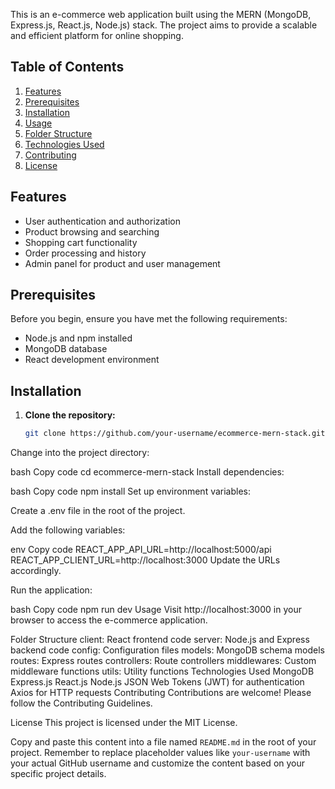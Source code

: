 

This is an e-commerce web application built using the MERN (MongoDB, Express.js, React.js, Node.js) stack. The project aims to provide a scalable and efficient platform for online shopping.

## Table of Contents

1. [Features](#features)
2. [Prerequisites](#prerequisites)
3. [Installation](#installation)
4. [Usage](#usage)
5. [Folder Structure](#folder-structure)
6. [Technologies Used](#technologies-used)
7. [Contributing](#contributing)
8. [License](#license)

## Features

- User authentication and authorization
- Product browsing and searching
- Shopping cart functionality
- Order processing and history
- Admin panel for product and user management

## Prerequisites

Before you begin, ensure you have met the following requirements:

- Node.js and npm installed
- MongoDB database
- React development environment

## Installation

1. **Clone the repository:**

   ```bash
   git clone https://github.com/your-username/ecommerce-mern-stack.git
Change into the project directory:

bash
Copy code
cd ecommerce-mern-stack
Install dependencies:

bash
Copy code
npm install
Set up environment variables:

Create a .env file in the root of the project.

Add the following variables:

env
Copy code
REACT_APP_API_URL=http://localhost:5000/api
REACT_APP_CLIENT_URL=http://localhost:3000
Update the URLs accordingly.

Run the application:

bash
Copy code
npm run dev
Usage
Visit http://localhost:3000 in your browser to access the e-commerce application.

Folder Structure
client: React frontend code
server: Node.js and Express backend code
config: Configuration files
models: MongoDB schema models
routes: Express routes
controllers: Route controllers
middlewares: Custom middleware functions
utils: Utility functions
Technologies Used
MongoDB
Express.js
React.js
Node.js
JSON Web Tokens (JWT) for authentication
Axios for HTTP requests
Contributing
Contributions are welcome! Please follow the Contributing Guidelines.

License
This project is licensed under the MIT License.

Copy and paste this content into a file named `README.md` in the root of your project. Remember to replace placeholder values like `your-username` with your actual GitHub username and customize the content based on your specific project details.
